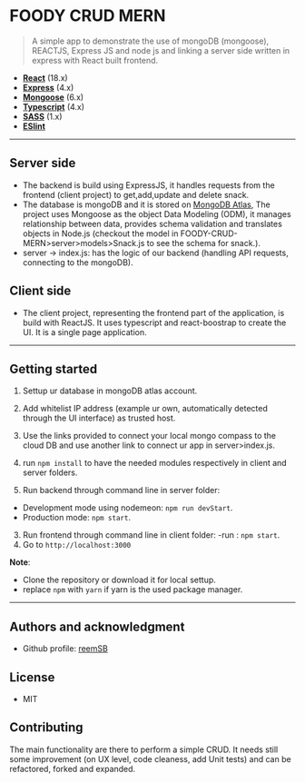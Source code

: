 # FOODY CRUD MERN

> A simple app to demonstrate the use of mongoDB (mongoose), REACTJS, Express JS and node js and linking a server side written in express with React built frontend.

- **[React](https://facebook.github.io/react/)** (18.x)
- **[Express](https://expressjs.com/)** (4.x)
- **[Mongoose](https://mongoosejs.com/)** (6.x)
- **[Typescript](https://www.typescriptlang.org/)** (4.x)
- **[SASS](http://sass-lang.com/)** (1.x)
- **[ESlint](https://eslint.org/docs/latest/)**

---

## Server side

- The backend is build using ExpressJS, it handles requests from the frontend (client project) to get,add,update and delete snack.
- The database is mongoDB and it is stored on [MongoDB Atlas](https://www.mongodb.com/atlas/database), The project uses Mongoose as the object Data Modeling (ODM), it manages relationship between data, provides schema validation and translates objects in Node.js (checkout the model in FOODY-CRUD-MERN>server>models>Snack.js to see the schema for snack.).
- server -> index.js: has the logic of our backend (handling API requests, connecting to the mongoDB).

## Client side

- The client project, representing the frontend part of the application, is build with ReactJS. It uses typescript and react-boostrap to create the UI. It is a single page application.

---

## Getting started

1. Settup ur database in mongoDB atlas account.

2. Add whitelist IP address (example ur own, automatically detected through the UI interface) as trusted host.

3. Use the links provided to connect your local mongo compass to the cloud DB and use another link to connect ur app in server>index.js.

4. run `npm install` to have the needed modules respectively in client and server folders.

5. Run backend through command line in server folder:

- Development mode using nodemeon: `npm run devStart`.
- Production mode: `npm start`.

3. Run frontend through command line in client folder:
   -run : `npm start`.
4. Go to `http://localhost:3000`

**Note**:

- Clone the repository or download it for local settup.
- replace `npm` with `yarn` if yarn is the used package manager.

---

## Authors and acknowledgment

- Github profile: [reemSB](https://github.com/reemsb)

## License

- MIT

## Contributing

The main functionality are there to perform a simple CRUD. It needs still some improvement (on UX level, code cleaness, add Unit tests) and can be refactored, forked and expanded.
